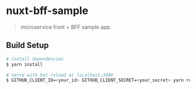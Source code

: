 # nuxt-bff-sample

> microservice front + BFF sample app.

## Build Setup

``` bash
# install dependencies
$ yarn install

# serve with hot reload at localhost:3000
$ GITHUB_CLIENT_ID=<your_id> GITHUB_CLIENT_SECRET=<your_secret> yarn run dev
```

